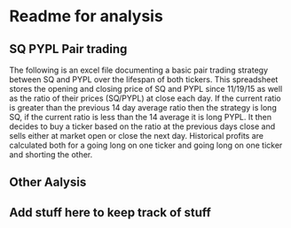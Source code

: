 # Readme for analysis

## SQ PYPL Pair trading

The following is an excel file documenting a basic pair trading strategy between SQ and PYPL over the lifespan of both tickers. This spreadsheet stores the opening and closing price of SQ and PYPL since 11/19/15 as well as the ratio of their prices (SQ/PYPL) at close each day. If the current ratio is greater than the previous 14 day average ratio then the strategy is long SQ, if the current ratio is less than the 14 average it is long PYPL. It then decides to buy a ticker based on the ratio at the previous days close and sells either at market open or close the next day. Historical profits are calculated both for a going long on one ticker and going long on one ticker and shorting the other.  

## Other Aalysis 

## Add stuff here to keep track of stuff
